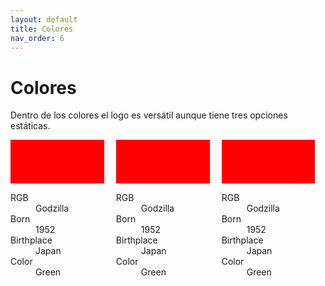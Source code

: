 ```yaml
---
layout: default
title: Colores
nav_order: 6
---
```


# Colores

Dentro de los colores el logo es versátil aunque tiene tres opciones estáticas.


<div style="display:flex;flex-direction:row;flex-wrap:wrap;justify-content:space-between;align-items:center">
<div style="width:33%">
<div style="width:90%;height:70px;background-color:red"></div>
<dl>
  <dt>RGB</dt>
  <dd>Godzilla</dd>
  <dt>Born</dt>
  <dd>1952</dd>
  <dt>Birthplace</dt>
  <dd>Japan</dd>
  <dt>Color</dt>
  <dd>Green</dd>
</dl>
</div>
<div style="width:33%">
<div style="width:90%;height:70px;background-color:red"></div>
<dl>
  <dt>RGB</dt>
  <dd>Godzilla</dd>
  <dt>Born</dt>
  <dd>1952</dd>
  <dt>Birthplace</dt>
  <dd>Japan</dd>
  <dt>Color</dt>
  <dd>Green</dd>
</dl>
</div>
<div style="width:33%">
<div style="width:90%;height:70px;background-color:red"></div>
<dl>
  <dt>RGB</dt>
  <dd>Godzilla</dd>
  <dt>Born</dt>
  <dd>1952</dd>
  <dt>Birthplace</dt>
  <dd>Japan</dd>
  <dt>Color</dt>
  <dd>Green</dd>
</dl>
</div>
</div>
